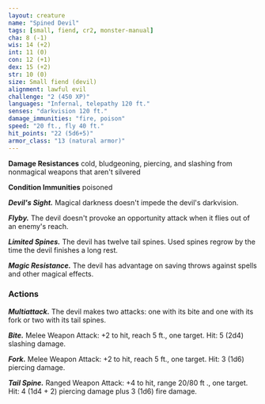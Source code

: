 ```yaml
---
layout: creature
name: "Spined Devil"
tags: [small, fiend, cr2, monster-manual]
cha: 8 (-1)
wis: 14 (+2)
int: 11 (0)
con: 12 (+1)
dex: 15 (+2)
str: 10 (0)
size: Small fiend (devil)
alignment: lawful evil
challenge: "2 (450 XP)"
languages: "Infernal, telepathy 120 ft."
senses: "darkvision 120 ft."
damage_immunities: "fire, poison"
speed: "20 ft., fly 40 ft."
hit_points: "22 (5d6+5)"
armor_class: "13 (natural armor)"
---
```


**Damage Resistances** cold, bludgeoning, piercing, and slashing from nonmagical weapons that aren't silvered

**Condition Immunities** poisoned

***Devil's Sight.*** Magical darkness doesn't impede the devil's darkvision.

***Flyby.*** The devil doesn't provoke an opportunity attack when it flies out of an enemy's reach.

***Limited Spines.*** The devil has twelve tail spines. Used spines regrow by the time the devil finishes a long rest.

***Magic Resistance.*** The devil has advantage on saving throws against spells and other magical effects.

### Actions

***Multiattack.*** The devil makes two attacks: one with its bite and one with its fork or two with its tail spines.

***Bite.*** Melee Weapon Attack: +2 to hit, reach 5 ft., one target. Hit: 5 (2d4) slashing damage.

***Fork.*** Melee Weapon Attack: +2 to hit, reach 5 ft., one target. Hit: 3 (1d6) piercing damage.

***Tail Spine.*** Ranged Weapon Attack: +4 to hit, range 20/80 ft ., one target. Hit: 4 (1d4 + 2) piercing damage plus 3 (1d6) fire damage.
